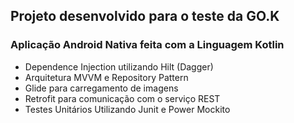 ## Projeto desenvolvido para o teste da GO.K ##

### Aplicação Android Nativa feita com a Linguagem Kotlin ###

*  Dependence Injection utilizando Hilt (Dagger)
*  Arquitetura MVVM e Repository Pattern
*  Glide para carregamento de imagens
*  Retrofit para comunicação com o serviço REST
*  Testes Unitários Utilizando Junit e Power Mockito
